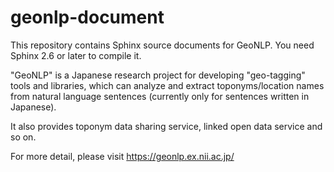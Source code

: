 geonlp-document
===============

This repository contains Sphinx source documents for GeoNLP.
You need Sphinx 2.6 or later to compile it.

"GeoNLP" is a Japanese research project for developing "geo-tagging" tools and libraries, which can analyze and extract toponyms/location names from natural language sentences (currently only for sentences written in Japanese).

It also provides toponym data sharing service, linked open data service and so on.

For more detail, please visit
https://geonlp.ex.nii.ac.jp/
